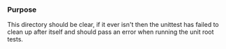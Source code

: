 ### Purpose

This directory should be clear, if it ever isn't then the unittest has failed to clean up after itself and should pass
an error when running the unit root tests.